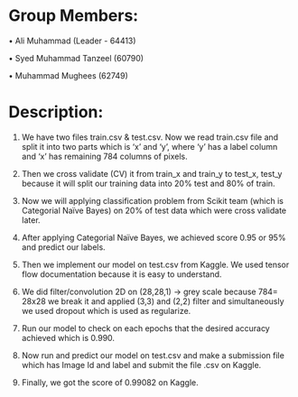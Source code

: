 # Group Members:

•	Ali Muhammad (Leader - 64413) 

•	Syed Muhammad Tanzeel (60790)

•	Muhammad Mughees (62749)

# Description:

1.	We have two files train.csv & test.csv. Now we read train.csv file and split it into two parts which is ‘x’ and ‘y’, where ‘y’ has a label column and ‘x’ has remaining 784 columns of pixels.
2.	Then we cross validate (CV) it from train_x and train_y to test_x, test_y because it will split our training data into 20% test and 80% of train.
3.	Now we will applying classification problem from Scikit team (which is Categorial Naïve Bayes) on 20% of test data which were cross validate later.
4.	After applying Categorial Naïve Bayes, we achieved score 0.95 or 95% and predict our labels.
5.	Then we implement our model on test.csv from Kaggle. We used tensor flow documentation because it is easy to understand.
6.  We did filter/convolution 2D on (28,28,1) -> grey scale because 784= 28x28 we break it and applied (3,3) and (2,2) filter and simultaneously we used dropout which is used as      regularize.
  
7.  Run our model to check on each epochs that the desired accuracy achieved which is 0.990.
8.  Now run and predict our model on test.csv and make a submission file which has Image Id and label and submit the file .csv on Kaggle.
9.  Finally, we got the score of 0.99082 on Kaggle.



